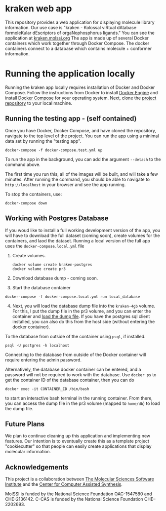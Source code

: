 # kraken web app

This repository provides a web application for displaying molecule library information. Our use case is "kraken - Kolossal viRtual dAtabase formoleKular dEscriptors of orgaNophosphorus ligands." 
You can see the application at [kraken.molssi.org](https://kraken.molssi.org/)
The app is made up of several Docker containers which work together through Docker Compose. 
The docker containers connect to a database which contains molecule + conformer information.

Running the application locally
================================

Running the kraken app locally requires installation of Docker and Docker Compose.
Follow the instructions from Docker to install [Docker Engine](https://docs.docker.com/engine/install/) 
and install [Docker Compose](https://docs.docker.com/compose/install/>) for your operating system.
Next, clone the [project repository](https://github.com/janash/kraken-starting) to your local machine.

Running the testing app - (self contained)
------------------------------------------
Once you have Docker, Docker Compose, and have cloned the repository, navigate to the top level of the project.
You can run the app using a minimal data set by running the "testing app". 

```
docker-compose -f docker-compose.test.yml up
```
To run the app in the background, you can add the argument `--detach` to the command above. 

The first time you run this, all of the images will be built, and will take a few minutes. After running the command, you should be able to navigate to ``http://localhost`` in your browser and see
the app running. 

To stop the containers, use:

```
docker-compose down
```

## Working with Postgres Database
If you woud like to install a full working development version of the app, you will have to download the full dataset (coming soon), create volumes for the containers, and laod the dataset. 
Running a local version of the full app uses the `docker-compose.local.yml` file

1. Create volumes. 

   ```
   docker volume create kraken-postgres
   docker volume create pr3
   ```
2. Download database dump - coming soon.
3. Start the database container
```
docker-compose -f docker-compose.local.yml run local_database
```
4. Next, you will load the database dump file into the `kraken-4gb` volume. For this, I put the dump file in the pr3 volume, and you can enter the container and [load the dump file](https://www.postgresql.org/docs/current/backup-dump.html
). If you have the postgres sql client installed, you can also do this from the host side (without entering the docker container).

To the database from outside of the container using `psql`, if installed.

```
psql -U postgres -h localhost
```
Connecting to the database from outside of the Docker container will require entering the admin password.

Alternatively, the database docker container can be entered, and a password will not be required to work with the database. Use `docker ps` to get the container ID of the database container, then you can do

```
docker exec -it CONTAINER_ID /bin/bash
```

to start an interactive bash terminal in the running container. From there, you can access the dump file in the pr3 volume (mapped to `home/db`) to load the dump file.

Future Plans
------------
We plan to continue cleaning up this application and implementing new features. Our intention is to eventually create this as a template project "cookiecutter" so that people can easily create applications that display molecular information.

Acknowledgements
----------------
This project is a collaboration between [The Molecular Sciences Software Institute](https://molssi.org/) and the [Center for Computer Assisted Synthesis](https://ccas.nd.edu/).

MolSSI is funded by the National Science Foundation OAC-1547580 and CHE-2136142.
C-CAS is funded by the National Science Foundation CHE–2202693.

